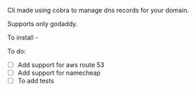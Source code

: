Cli made using cobra to manage dns records for your domain.

Supports only godaddy.

To install - 



To do:
- [ ] Add support for aws route 53
- [ ] Add support for namecheap
- [ ] To add tests